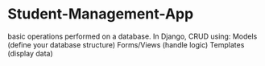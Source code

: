 # Student-Management-App
 basic operations performed on a database. In Django, CRUD using:  Models (define your database structure)  Forms/Views (handle logic)  Templates (display data)
